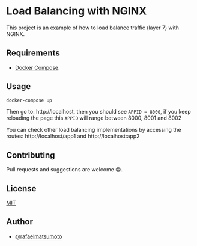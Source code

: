 # Load Balancing with NGINX

This project is an example of how to load balance traffic (layer 7) with NGINX.

## Requirements

- [Docker Compose](https://docs.docker.com/compose/).

## Usage

```bash
docker-compose up
```

Then go to: http://localhost, then you should see `APPID = 8000`, if you keep reloading the page this `APPID` will range between 8000, 8001 and 8002

You can check other load balancing implementations by accessing the routes: http://localhost/app1 and http://localhost:app2

## Contributing
Pull requests and suggestions are welcome 😁.

## License
[MIT](https://choosealicense.com/licenses/mit/)

## Author

- [@rafaelmatsumoto](https://github.com/rafaelmatsumoto)
